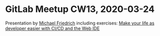 # GitLab Meetup CW13, 2020-03-24

Presentation by [Michael Friedrich](https://gitlab.com/dnsmichi) including exercises: [Make your life as developer easier with CI/CD and the Web IDE](https://docs.google.com/presentation/d/1scYkmV4Xdfj-8iwwpEiLCe0vBfpAdrL5pyA2w1Fgnf0/edit?usp=sharing)

